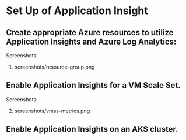 # Set Up of Application Insight

## Create appropriate Azure resources to utilize Application Insights and Azure Log Analytics:

Screenshots:

1. screenshots/resource-group.png

## Enable Application Insights for a VM Scale Set.

Screenshots:

2. screenshots/vmss-metrics.png

## Enable Application Insights on an AKS cluster.
